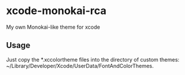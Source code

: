 # xcode-monokai-rca
My own Monokai-like theme for xcode

## Usage
Just copy the *.xccolortheme files into the directory of custom themes: ~/Library/Developer/Xcode/UserData/FontAndColorThemes.
